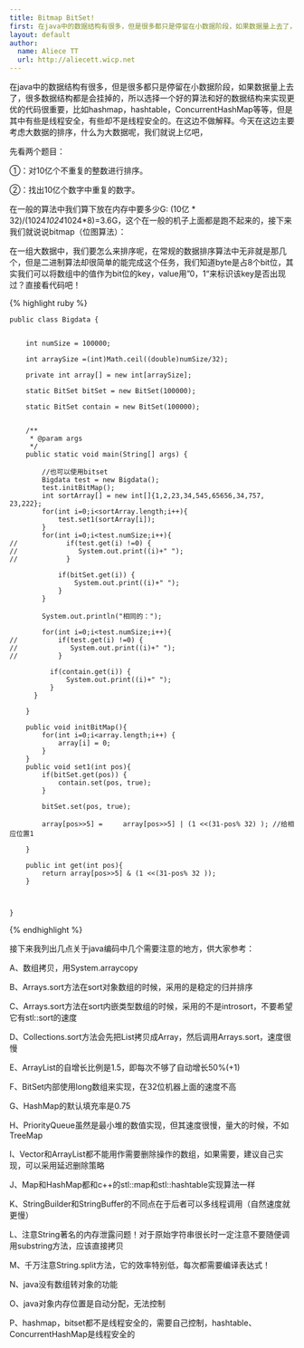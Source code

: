 ```yaml
---
title: Bitmap BitSet!
first: 在java中的数据结构有很多，但是很多都只是停留在小数据阶段，如果数据量上去了，很多数据结构都是会挂掉的，所以选择一个好的算法和好的数据结构来实现更优的代码很重要，比如hashmap，hashtable，ConcurrentHashMap等等，但是其中有些是线程安全，有些却不是线程安全的。在这边不做解释。今天在这边主要考虑大数据的排序，什么为大数据呢，我们就说上亿吧，
layout: default
author:
  name: Aliece TT
  url: http://aliecett.wicp.net
---
```


在java中的数据结构有很多，但是很多都只是停留在小数据阶段，如果数据量上去了，很多数据结构都是会挂掉的，所以选择一个好的算法和好的数据结构来实现更优的代码很重要，比如hashmap，hashtable，ConcurrentHashMap等等，但是其中有些是线程安全，有些却不是线程安全的。在这边不做解释。今天在这边主要考虑大数据的排序，什么为大数据呢，我们就说上亿吧，

先看两个题目：

①：对10亿个不重复的整数进行排序。

②：找出10亿个数字中重复的数字。

在一般的算法中我们算下放在内存中要多少G: (10亿 * 32)/(1024*1024*1024*8)=3.6G，这个在一般的机子上面都是跑不起来的，接下来我们就说说bitmap（位图算法）：

在一组大数据中，我们要怎么来排序呢，在常规的数据排序算法中无非就是那几个，但是二进制算法却很简单的能完成这个任务，我们知道byte是占8个bit位，其实我们可以将数组中的值作为bit位的key，value用”0，1“来标识该key是否出现过？直接看代码吧！

{% highlight ruby %}

    public class Bigdata {


        int numSize = 100000;

        int arraySize =(int)Math.ceil((double)numSize/32);

        private int array[] = new int[arraySize];

        static BitSet bitSet = new BitSet(100000);

        static BitSet contain = new BitSet(100000);


        /**
         * @param args
         */
        public static void main(String[] args) {

            //也可以使用bitset
            Bigdata test = new Bigdata();
            test.initBitMap();
            int sortArray[] = new int[]{1,2,23,34,545,65656,34,757, 23,222};
            for(int i=0;i<sortArray.length;i++){
                test.set1(sortArray[i]);
            }
            for(int i=0;i<test.numSize;i++){
    //            if(test.get(i) !=0) {
    //               System.out.print((i)+" ");
    //            }

                if(bitSet.get(i)) {
                    System.out.print((i)+" ");
                }
            }

            System.out.println("相同的：");

            for(int i=0;i<test.numSize;i++){
    //          if(test.get(i) !=0) {
    //             System.out.print((i)+" ");
    //          }

              if(contain.get(i)) {
                  System.out.print((i)+" ");
              }
          }

        }

        public void initBitMap(){
            for(int i=0;i<array.length;i++) {
                array[i] = 0;
            }
        }
        public void set1(int pos){
            if(bitSet.get(pos)) {
                contain.set(pos, true);
            }

            bitSet.set(pos, true);

            array[pos>>5] =     array[pos>>5] | (1 <<(31-pos% 32) ); //给相应位置1

        }

        public int get(int pos){
            return array[pos>>5] & (1 <<(31-pos% 32 ));
        }



    }

{% endhighlight %}


接下来我列出几点关于java编码中几个需要注意的地方，供大家参考：

A、数组拷贝，用System.arraycopy

B、Arrays.sort方法在sort对象数组的时候，采用的是稳定的归并排序

C、Arrays.sort方法在sort内嵌类型数组的时候，采用的不是introsort，不要希望它有stl::sort的速度

D、Collections.sort方法会先把List拷贝成Array，然后调用Arrays.sort，速度很慢

E、ArrayList的自增长比例是1.5，即每次不够了自动增长50%(+1)

F、BitSet内部使用long数组来实现，在32位机器上面的速度不高

G、HashMap的默认填充率是0.75

H、PriorityQueue虽然是最小堆的数值实现，但其速度很慢，量大的时候，不如TreeMap

I、Vector和ArrayList都不能用作需要删除操作的数组，如果需要，建议自己实现，可以采用延迟删除策略

J、Map和HashMap都和c++的stl::map和stl::hashtable实现算法一样

K、StringBuilder和StringBuffer的不同点在于后者可以多线程调用（自然速度就更慢）

L、注意String著名的内存泄露问题！对于原始字符串很长时一定注意不要随便调用substring方法，应该直接拷贝

M、千万注意String.split方法，它的效率特别低，每次都需要编译表达式！

N、java没有数组转对象的功能

O、java对象内存位置是自动分配，无法控制

P、hashmap，bitset都不是线程安全的，需要自己控制，hashtable、ConcurrentHashMap是线程安全的